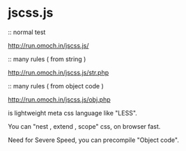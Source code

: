 jscss.js
========
:: normal test

http://run.omoch.in/jscss.js/

:: many rules ( from string )

http://run.omoch.in/jscss.js/str.php

:: many rules ( from object code )

http://run.omoch.in/jscss.js/obj.php

is lightweight meta css language like "LESS".

You can "nest , extend , scope" css, on browser fast.

Need for Severe Speed, you can precompile "Object code".

